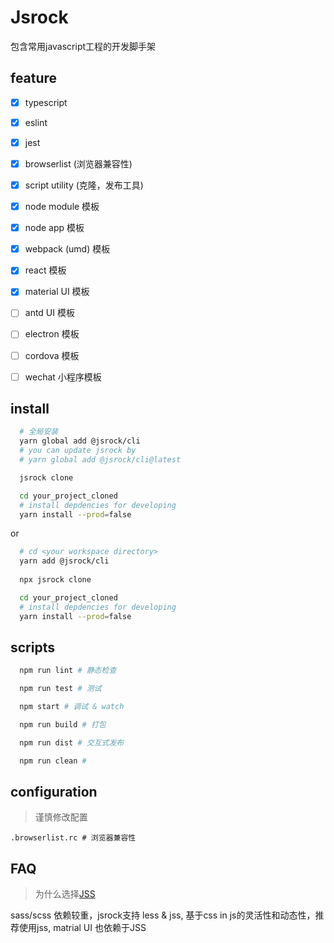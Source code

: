 # Jsrock

包含常用javascript工程的开发脚手架

## feature

- [x] typescript
- [x] eslint
- [x] jest
- [x] browserlist (浏览器兼容性)
- [x] script utility (克隆，发布工具)
- [x] node module 模板
- [x] node app 模板
- [x] webpack (umd) 模板
- [x] react 模板
- [x] material UI 模板
- [ ] antd UI 模板
- [ ] electron 模板
- [ ] cordova 模板
- [ ] wechat 小程序模板



## install
```bash
  # 全局安装
  yarn global add @jsrock/cli
  # you can update jsrock by 
  # yarn global add @jsrock/cli@latest

  jsrock clone

  cd your_project_cloned
  # install depdencies for developing
  yarn install --prod=false
```
or
```bash
  # cd <your workspace directory>
  yarn add @jsrock/cli
  
  npx jsrock clone

  cd your_project_cloned
  # install depdencies for developing
  yarn install --prod=false  
```


## scripts
```bash
  npm run lint # 静态检查
```
```bash
  npm run test # 测试
```
```bash
  npm start # 调试 & watch
```
```bash
  npm run build # 打包
```
```bash
  npm run dist # 交互式发布
```
```bash
  npm run clean # 
```

## configuration
> 谨慎修改配置
  
```.browserlist.rc # 浏览器兼容性```

## FAQ
> 为什么选择[JSS](https://cssinjs.org/?v=v10.0.0)

sass/scss 依赖较重，jsrock支持 less & jss, 基于css in js的灵活性和动态性，推荐使用jss, matrial UI 也依赖于JSS



